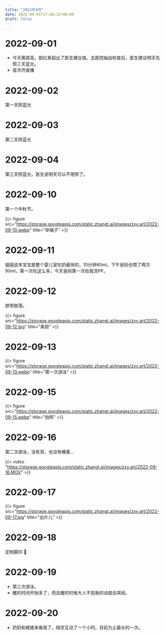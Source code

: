 ```yaml
---
title: "2022年9月"
date: 2022-09-01T17:46:32+08:00
draft: false
---
```


# 2022-09-01

- 今天黄疸高，胆红素超出了医生建议值。去医院抽血检查后，医生建议明天先照三天蓝光。
- 首次开直播

# 2022-09-02

第一天照蓝光

# 2022-09-03

第二天照蓝光

# 2022-09-04

第三天照蓝光，医生说明天可以不用照了。

# 2022-09-10

第一个中秋节。

{{< figure src="https://storage.googleapis.com/static.zhangt.ai/images/zxy.art/2022-09-10.webp" title="举橘子" >}}

# 2022-09-11

姐姐说本宝宝是整个婴儿室吃奶最快的，10分钟80ml。下午爸妈也喂了两次90ml，第一次吃这么多。今天爸妈第一次给我洗PP。

# 2022-09-12

脐带脱落。

{{< figure src="https://storage.googleapis.com/static.zhangt.ai/images/zxy.art/2022-09-12.jpg" title="素颜" >}}

# 2022-09-13

{{< figure src="https://storage.googleapis.com/static.zhangt.ai/images/zxy.art/2022-09-13.webp" title="第一次游泳" >}}

# 2022-09-15

{{< figure src="https://storage.googleapis.com/static.zhangt.ai/images/zxy.art/2022-09-15.webp" title="拍照" >}}

# 2022-09-16

第二次游泳，没有哭，也没有睡着...

{{< video "https://storage.googleapis.com/static.zhangt.ai/images/zxy.art/2022-09-16.MOV" >}}

# 2022-09-17

{{< figure src="https://storage.googleapis.com/static.zhangt.ai/images/zxy.art/2022-09-17.jpg" title="出片儿" >}}

# 2022-09-18

定制脚印 🦶

# 2022-09-19

- 第三次游泳。
- 醒的时间开始多了，而且醒的时候大人不抱我的话就会哭闹。

# 2022-09-20

- 奶奶和姥姥来看我了，隔空互动了一个小时。目前为止最长的一次。
